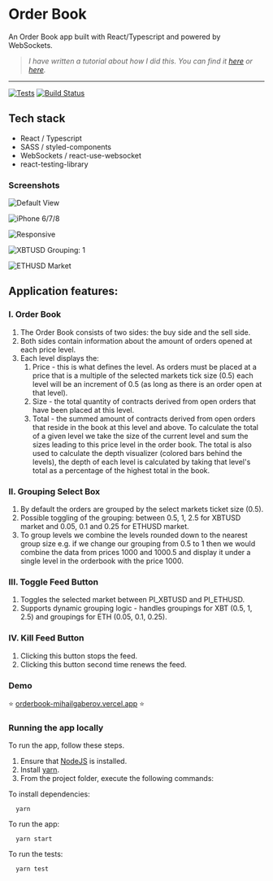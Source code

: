 # Order Book
An Order Book app built with React/Typescript and powered by WebSockets.

>_I have written a tutorial about how I did this. You can find it [here](https://www.mihailgaberov.com/build-a-real-time-order-book-application-with-react-and-websockets/) or [here](https://www.freecodecamp.org/news/react-websockets-project-build-real-time-order-book-app/)._


<hr />

<!-- prettier-ignore-start -->
[![Tests](https://github.com/mihailgaberov/orderbook/actions/workflows/main.yml/badge.svg)](https://github.com/mihailgaberov/orderbook/actions/workflows/main.yml)
[![Build Status][build-badge]][build]

[build-badge]: https://img.shields.io/github/deployments/mihailgaberov/orderbook/production?label=vercel&logoColor=vercel
[build]: https://github.com/mihailgaberov/orderbook/deployments
<!-- prettier-ignore-end -->

## Tech stack
 - React / Typescript
 - SASS / styled-components
 - WebSockets / react-use-websocket
 - react-testing-library
 
### Screenshots
![Default View](https://github.com/mihailgaberov/orderbook/blob/main/screenshots/default_view.png)

![iPhone 6/7/8](https://github.com/mihailgaberov/orderbook/blob/main/screenshots/iphone678.png)

![Responsive](https://github.com/mihailgaberov/orderbook/blob/main/screenshots/responsive.png)

![XBTUSD Grouping: 1](https://github.com/mihailgaberov/orderbook/blob/main/screenshots/XBTUSD_grouping_1.png)

![ETHUSD Market](https://github.com/mihailgaberov/orderbook/blob/main/screenshots/ETHUSD_market.png)

## Application features:
### I. Order Book
 1. The Order Book consists of two sides: the buy side and the sell side.
 2. Both sides contain information about the amount of orders opened at each price level.
 3. Each level displays the:
    1. Price - this is what defines the level. As orders must be placed at a price that is a
       multiple of the selected markets tick size (0.5) each level will be an increment of 0.5 (as
       long as there is an order open at that level).
    2. Size - the total quantity of contracts derived from open orders that have been placed at
       this level.
    3. Total - the summed amount of contracts derived from open orders that reside in the
       book at this level and above. To calculate the total of a given level we take the size of the
       current level and sum the sizes leading to this price level in the order book. The total is
       also used to calculate the depth visualizer (colored bars behind the levels), the depth of
       each level is calculated by taking that level's total as a percentage of the highest total in
       the book.
### II. Grouping Select Box
 1. By default the orders are grouped by the select markets ticket size (0.5).
 2. Possible toggling of the grouping: between 0.5, 1, 2.5 for XBTUSD market and 0.05, 0.1 and 0.25 for ETHUSD market.
 3. To group levels we combine the levels rounded down to the nearest group size e.g. if we change our grouping from 0.5 to 1 then we would combine the data from prices 1000 and 1000.5 and display it under a single level in the orderbook with the price 1000.

### III. Toggle Feed Button
1. Toggles the selected market between PI_XBTUSD and PI_ETHUSD.
2. Supports dynamic grouping logic - handles groupings for XBT (0.5, 1, 2.5) and groupings for ETH (0.05, 0.1, 0.25).

### IV. Kill Feed Button
1. Clicking this button stops the feed.
2. Clicking this button second time renews the feed.


### Demo
:star: [orderbook-mihailgaberov.vercel.app](https://orderbook-mihailgaberov.vercel.app/) :star:

### Running the app locally

To run the app, follow these steps.

1. Ensure that [NodeJS](http://nodejs.org/) is installed.
2. Install [yarn](https://classic.yarnpkg.com/en/docs/install/#windows-stable/).
3. From the project folder, execute the following commands:

To install dependencies:
```shell
  yarn
```
To run the app:

```shell
  yarn start
```

To run the tests:

```shell
  yarn test
```
